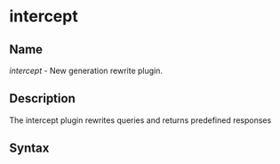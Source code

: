 # intercept

## Name

*intercept* - New generation rewrite plugin.

## Description

The intercept plugin rewrites queries and returns predefined
responses

## Syntax
